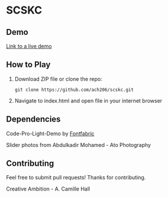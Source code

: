 SCSKC
===============================

## Demo
[Link to a live demo](https://ach206.github.io/scskc/)

## How to Play
1) Download ZIP file or clone the repo:

    ``git clone https://github.com/ach206/scskc.git``

2) Navigate to index.html and open file in your internet browser



## Dependencies
Code-Pro-Light-Demo by [Fontfabric](https://www.myfonts.com/fonts/font-fabric/code-pro/light-demo/)

Slider photos from Abdulkadir Mohamed - Ato Photography

## Contributing
Feel free to submit pull requests! Thanks for contributing.

Creative Ambition - A. Camille Hall
